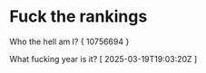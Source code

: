 # Fuck the rankings

Who the hell am I?
{ 10756694 }

What fucking year is it?
[ 2025-03-19T19:03:20Z ]

